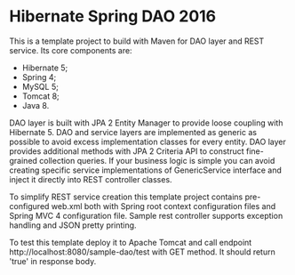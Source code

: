 # Hibernate Spring DAO 2016 #

This is a template project to build with Maven for DAO layer and REST service. Its core components are:

- Hibernate 5;
- Spring 4;
- MySQL 5;
- Tomcat 8;
- Java 8.

DAO layer is built with JPA 2 Entity Manager to provide loose coupling with Hibernate 5. DAO and service layers are implemented as generic as possible to avoid excess implementation classes for every entity. DAO layer provides additional methods with JPA 2 Criteria API to construct fine-grained collection queries. If your business logic is simple you can avoid creating specific service implementations of GenericService interface and inject it directly into REST controller classes.

To simplify REST service creation this template project contains pre-configured web.xml both with Spring root context configuration files and Spring MVC 4 configuration file. Sample rest controller supports exception handling and JSON pretty printing.

To test this template deploy it to Apache Tomcat and call endpoint http://localhost:8080/sample-dao/test with GET method. It should return 'true' in response body.